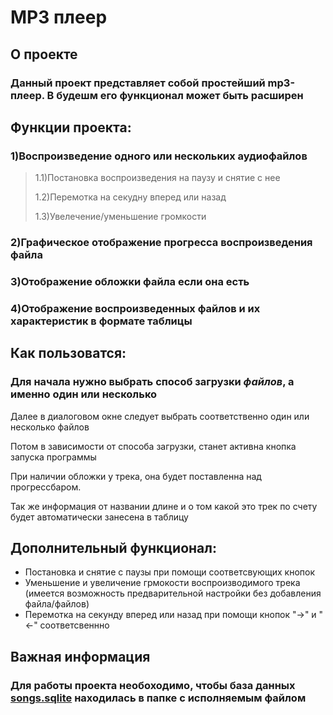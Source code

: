 # MP3 плеер

## О проекте

### Данный проект представляет собой простейший mp3-плеер. В будешм его функционал может быть расширен

## Функции проекта:

### 1)Воспроизведение одного или нескольких аудиофайлов

>1.1)Постановка воспроизведения на паузу и снятие с нее
>
>1.2)Перемотка на секудну вперед или назад
>
>1.3)Увелечение/уменьшение громкости
>
### 2)Графическое отображение прогресса воспроизведения файла
### 3)Отображение обложки файла если она есть
### 4)Отображение воспроизведенных файлов и их характеристик в формате таблицы

## Как пользоватся:

### Для начала нужно выбрать способ загрузки _файлов_, а именно один или несколько

Далее в диалоговом окне следует выбрать соответственно один или несколько файлов

Потом в зависимости от способа загрузки, станет активна кнопка запуска программы

При наличии обложки у трека, она будет поставленна над прогрессбаром.

Так же информация от названии длине и о том какой это
трек по счету будет автоматически занесена в таблицу

## Дополнительный функционал:
- Постановка и снятие с паузы при помощи соответсвующих кнопок
- Уменьшение и увеличение грмокости воспроизводимого трека (имеется возможность предварительной настройки без добавления файла/файлов)
- Перемотка на секунду вперед или назад при помощи кнопок "->" и "<-" соответсвеннно

## Важная информация

### Для работы проекта необоходимо, чтобы база данных [songs.sqlite](https://github.com/An4nasik/player_project/blob/main/songs.sqlite) находилась в папке с исполняемым файлом 
